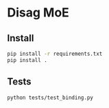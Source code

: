 # Disag MoE

## Install

```bash
pip install -r requirements.txt
pip install .
```

## Tests

```bash
python tests/test_binding.py
```